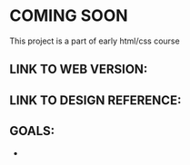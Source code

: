 # COMING SOON
This project is a part of early html/css course

## LINK TO WEB VERSION:

## LINK TO DESIGN REFERENCE:

## GOALS:
- 